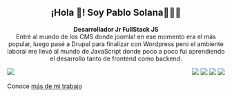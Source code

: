 <p align="center" width="300">
   <h2 align="center">¡Hola  👋! Soy Pablo Solana👨🏻‍💻</h2>
   <p align="center"><strong>Desarrollador Jr FullStack JS</strong><br />Entré al mundo de los CMS donde joomla! en ese momento era el más popular, luego pasé a Drupal para finalizar con Wordpress pero el ambiente laboral me llevó al mundo de JavaScript donde poco a poco fui aprendiendo el desarrollo tanto de frontend como backend.</p>
</p>

<img align="left" src="https://github-readme-stats.vercel.app/api?username=juanpablosolana&show_icons=true&theme=radical"/>
<p align='right'>
  <img src="http://www.homerswebpage.com/flash/campana_60px1.gif"/>
  <img src="http://www.homerswebpage.com/flash/boca_90px1.gif"/>
  <img src="http://www.homerswebpage.com/flash/tostadora_100px1.gif"/>
  <img src="http://www.homerswebpage.com/flash/gusano_60px1.gif"/>
</p>

Conoce [más de mi trabajo](https://pablosolana.dev)
